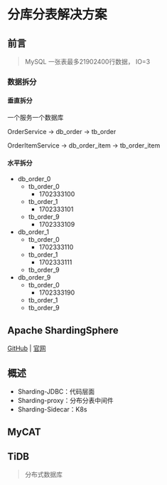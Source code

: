 # 分库分表解决方案

## 前言

>  MySQL 一张表最多21902400行数据， IO=3

### 数据拆分

#### 垂直拆分

一个服务一个数据库

OrderService -> db_order -> tb_order

OrderItemService -> db_order_item -> tb_order_item

#### 水平拆分

- db_order_0
  - tb_order_0
    - 1702333100
  - tb_order_1
    - 1702333101
  - tb_order_9
    - 1702333109
- db_order_1
  - tb_order_0
    - 1702333110
  - tb_order_1
    - 1702333111
  - tb_order_9
- db_order_9
  - tb_order_0
    - 1702333190
  - tb_order_1
  - tb_order_9

## Apache ShardingSphere

[GitHub](https://github.com/apache/incubator-shardingsphere/blob/master/README_ZH.md) | [官网](https://shardingsphere.apache.org/index_zh.html)

## 概述

- Sharding-JDBC：代码层面
- Sharding-proxy：分布分表中间件
- Sharding-Sidecar：K8s

 

## MyCAT



## TiDB

> 分布式数据库